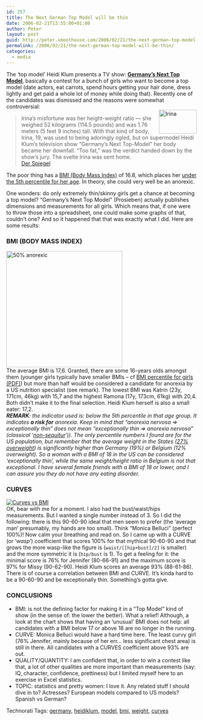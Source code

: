 ```yaml
---
id: 257
title: The Next German Top Model will be thin
date: 2006-02-21T13:55:00+01:00
author: Peter
layout: post
guid: http://peter.smoothouse.com/2006/02/21/the-next-german-top-model-will-be-thin/
permalink: /2006/02/21/the-next-german-top-model-will-be-thin/
categories:
  - media
---
```

The &#8216;top model&#8217; Heidi Klum presents a TV show: [**Germany&#8217;s Next Top Model**](http://www.prosieben.de/lifestyle_magazine/topmodel/index.php), basically a contest for a bunch of girls who want to become a top model (date actors, eat carrots, spend hours getting your hair done, dress lightly and get paid a whole lot of money while doing that). Recently one of the candidates was dismissed and the reasons were somewhat controversial:  
[<img loading="lazy" style="float: right" src="http://static.flickr.com/44/119006217_2d57a9622a_t.jpg" width="100" height="63" alt="Irina" />](http://www.flickr.com/photos/pforret/119006217/ "Photo Sharing")

> Irina&#8217;s misfortune was her height-weight ratio &#8212; she weighed 52 kilograms (114.5 pounds) and was 1.76 meters (5 feet 9 inches) tall. With that kind of body, Irina, 19, was used to being adoringly ogled, but on supermodel Heidi Klum&#8217;s television show &#8220;Germany&#8217;s Next Top-Model&#8221; her body became her downfall. &#8220;Too fat,&#8221; was the verdict handed down by the show&#8217;s jury. The svelte Irina was sent home.  
> [Der Spiegel](http://service.spiegel.de/cache/international/0,1518,398968,00.html)

The poor thing has a [BMI (Body Mass Index)](http://en.wikipedia.org/wiki/Body_mass_index) of 16.8, which places her [under the 5th percentile for her age](http://www.flickr.com/photos/pforret/100440614/). In theory, she could very well be an anorexic.

One wonders: do only extremely thin/skinny girls get a chance at becoming a top model? &#8220;Germany&#8217;s Next Top Model&#8221; (Prosieben) actually publishes dimensions and measurements for all girls. Which means that, if one were to throw those into a spreadsheet, one could make some graphs of that, couldn&#8217;t one? And so it happened that that was exactly what I did. Here are some results:

### BMI (BODY MASS INDEX)

[<img height="307" alt="50% anorexic" src="http://static.flickr.com/32/100448951_d4032de97b.jpg" />](http://www.flickr.com/photos/pforret/100448951/ "Photo Sharing")  
The average BMI is 17,6. Granted, there are some 16-years olds amongst them (younger girls typically have smaller BMIs &#8211; cf [BMI percentile for girls (PDF)](http://www.cdc.gov/nchs/data/nhanes/growthcharts/set1/chart16.pdf)) but more than half would be considered a candidate for anorexia by a US nutrition specialist (see remark). The lowest BMI was Katrin (23y, 171cm, 46kg) with 15,7 and the highest Ramona (17y, 173cm, 61kg) with 20,4. Both didn&#8217;t make it to the final selection. Heidi Klum herself is also a small eater: 17,2.  
_**REMARK**: the indicator used is: below the 5th percentile in that age group. It indicates **a risk for** anorexia. Keep in mind that &#8220;anorexia nervosa => exceptionally thin&#8221; does not mean &#8220;exceptionally thin => anorexia nervosa&#8221; (classical &#8216;[non-sequitur](http://en.wikipedia.org/wiki/Non_sequitur_%28logic%29)&#8216;)). The only percentile numbers I found are for the US population, but remember that the average weight in the States ([27% overweight](http://www.flickr.com/photos/pforret/100771662/)) is significantly higher than Germany (19%) or Belgium (12% overweight). So a woman with a BMI of 18 in the US can be considered &#8216;exceptionally thin&#8217;, while the same weight/height ratio in Belgium is not that exceptional. I have several female friends with a BMI of 18 or lower, and I can assure you they do not have any eating disorder._

### CURVES

[![Curves vs BMI](http://static.flickr.com/34/102575268_ab34adbb9c.jpg)](http://www.flickr.com/photos/pforret/102575268/ "Photo Sharing")  
OK, bear with me for a moment. I also had the bust/waist/hips measurements. But I wanted a single number instead of 3. So I did the following: there is this 90-60-90 ideal that men seem to prefer (the &#8216;average man&#8217; presumably, my hands are too small). Think &#8220;Monica Belluci&#8221; (perfect 100%)! Now calm your breathing and read on. So I came up with a CURVE (or &#8216;_wasp_&#8216;) coefficient that scores 100% for that mythical 90-60-90 and that grows the more wasp-like the figure is (`waist/[[hip+bust]/2]` is smaller) and the more symmetric it is (`hip/bust` is 1). To get a feeling for it: the minimal score is 76% for Jennifer (80-66-91) and the maximum score is 97% for Missy (90-62-90). Heidi Klum scores an average 93% (88-61-86). There is of course a correlation between BMI and CURVE. It&#8217;s kinda hard to be a 90-60-90 and be exceptionally thin. Something&#8217;s gotta give.

### CONCLUSIONS

  * BMI: is not the defining factor for making it in a &#8220;Top Model&#8221; kind of show (in the sense of: the lower the better). What a relief! Although, a look at the chart shows that having an &#8216;unusual&#8217; BMI does not help: all candidates with a BMI below 17 or above 18 are no longer in the running.
  * CURVE: Monica Belluci would have a hard time here. The least curvy girl (76% Jennifer, mainly because of her err&#8230; less significant chest area) is still in there. All candidates with a CURVES coefficient above 93% are out.
  * QUALITY/QUANTITY: I am confident that, in order to win a contest like that, a lot of other qualities are more important than measurements (say: IQ, character, confidence, prettiness) but I limited myself here to an exercise in Excel statistics.
  * TOPIC: statistics and pretty women: I love it. Any related stuff I should dive in to? Actresses? European models compared to US models? Spanish vs German?

Technorati Tags: <a href="http://technorati.com/tag/germany" rel="tag">germany</a>, <a href="http://technorati.com/tag/heidiklum" rel="tag">heidiklum</a>, <a href="http://technorati.com/tag/model" rel="tag">model</a>, <a href="http://technorati.com/tag/bmi" rel="tag">bmi</a>, <a href="http://technorati.com/tag/weight" rel="tag">weight</a>, <a href="http://technorati.com/tag/curves" rel="tag">curves</a>
